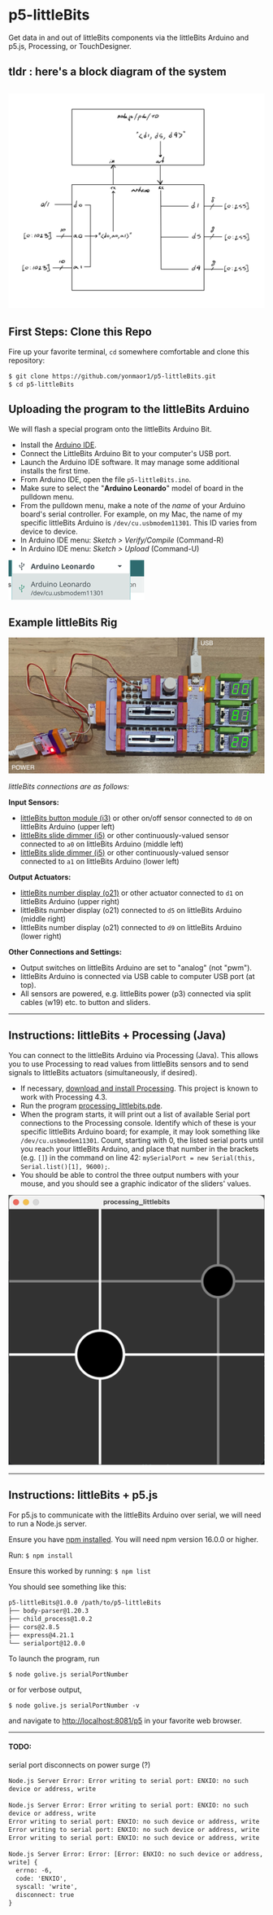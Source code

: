 # p5-littleBits

Get data in and out of littleBits components via the littleBits Arduino and p5.js, Processing, or TouchDesigner.

## tldr : here's a block diagram of the system 

![System Diagram](documentation/littleBitsArduino.png)
---

## First Steps: Clone this Repo

Fire up your favorite terminal, `cd` somewhere comfortable and clone this repository:

```
$ git clone https://github.com/yonmaor1/p5-littleBits.git
$ cd p5-littleBits
```

## Uploading the program to the littleBits Arduino

We will flash a special program onto the littleBits Arduino Bit. 

* Install the [Arduino IDE](https://www.arduino.cc/en/software). 
* Connect the LittleBits Arduino Bit to your computer's USB port. 
* Launch the Arduino IDE software. It may manage some additional installs the first time. 
* From Arduino IDE, open the file `p5-littleBits.ino`. 
* Make sure to select the "**Arduino Leonardo**" model of board in the pulldown menu. 
* From the pulldown menu, make a note of the *name* of your Arduino board's serial controller. For example, on my Mac, the name of my specific littleBits Arduino is `/dev/cu.usbmodem11301`. This ID varies from device to device. 
* In Arduino IDE menu: *Sketch > Verify/Compile* (Command-R)
* In Arduino IDE menu: *Sketch > Upload* (Command-U)

![leonardo-in-menu.png](documentation/leonardo-in-menu.png)

## Example littleBits Rig

![p5-littlebits-rig.jpg](documentation/p5-littlebits-rig.jpg)

*littleBits connections are as follows:*

**Input Sensors:**

* [littleBits button module (i3)](https://sphero.com/products/button) or other on/off sensor connected to `d0` on littleBits Arduino (upper left)
* [littleBits slide dimmer (i5)](https://sphero.com/products/slide-dimmer) or other continuously-valued sensor connected to `a0` on littleBits Arduino (middle left)  
* [littleBits slide dimmer (i5)](https://sphero.com/products/slide-dimmer) or other continuously-valued sensor connected to `a1` on littleBits Arduino (lower left)

**Output Actuators:**

 * [littleBits number display (o21)](https://sphero.com/products/number-bit) or other actuator connected to `d1` on littleBits Arduino (upper right)
 * littleBits number display (o21) connected to `d5` on littleBits Arduino (middle right)
 * littleBits number display (o21) connected to `d9` on littleBits Arduino (lower right)

**Other Connections and Settings:**

 * Output switches on littleBits Arduino are set to "analog" (not "pwm"). 
 * littleBits Arduino is connected via USB cable to computer USB port (at top). 
 * All sensors are powered, e.g. littleBits power (p3) connected via split cables (w19) etc. to button and sliders. 

---

## Instructions: littleBits + Processing (Java)

You can connect to the littleBits Arduino via Processing (Java). This allows you to use Processing to read values from littleBits sensors and to send signals to littleBits actuators (simultaneously, if desired). 

* If necessary, [download and install Processing](https://processing.org/download). This project is known to work with Processing 4.3.
* Run the program [processing_littlebits.pde](processing/processing_littlebits/processing_littlebits.pde).
* When the program starts, it will print out a list of available Serial port connections to the Processing console. Identify which of these is your specific littleBits Arduino board; for example, it may look something like `/dev/cu.usbmodem11301`. Count, starting with 0, the listed serial ports until you reach your littleBits Arduino, and place that number in the brackets (e.g. `[]`) in the command on line 42: `mySerialPort = new Serial(this, Serial.list()[1], 9600);`.
* You should be able to control the three output numbers with your mouse, and you should see a graphic indicator of the sliders' values. 

![processing-littlebits-sketch.png](documentation/processing-littlebits-sketch.png)


---

## Instructions: littleBits + p5.js

For p5.js to communicate with the littleBits Arduino over serial, we will need to run a Node.js server. 

Ensure you have [npm installed](https://docs.npmjs.com/downloading-and-installing-node-js-and-npm). You will need npm version 16.0.0 or higher.

Run: `$ npm install`

Ensure this worked by running: `$ npm list`

You should see something like this:

```
p5-littleBits@1.0.0 /path/to/p5-littleBits
├── body-parser@1.20.3
├── child_process@1.0.2
├── cors@2.8.5
├── express@4.21.1
└── serialport@12.0.0
```

To launch the program, run

```
$ node golive.js serialPortNumber
``` 
or for verbose output, 

```
$ node golive.js serialPortNumber -v
``` 


and navigate to [http://localhost:8081/p5](http://localhost:8081/p5) in your favorite web browser.


---

#### TODO:

serial port disconnects on power surge (?)
```
Node.js Server Error: Error writing to serial port: ENXIO: no such device or address, write

Node.js Server Error: Error writing to serial port: ENXIO: no such device or address, write
Error writing to serial port: ENXIO: no such device or address, write
Error writing to serial port: ENXIO: no such device or address, write
Error writing to serial port: ENXIO: no such device or address, write

Node.js Server Error: Error: [Error: ENXIO: no such device or address, write] {
  errno: -6,
  code: 'ENXIO',
  syscall: 'write',
  disconnect: true
}
```
